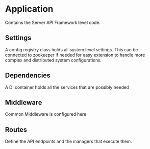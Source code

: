 # Application

Contains the Server API Framework level code. 

## Settings

A config registry class holds all system level settings. This can be connected to zookeeper if needed for easy
extension to handle more complex and distributed system configurations.

## Dependencies

A DI container holds all the services that are possibly needed

## Middleware

Common Middleware is configured here

## Routes

Define the API endpoints and the managers that execute them.